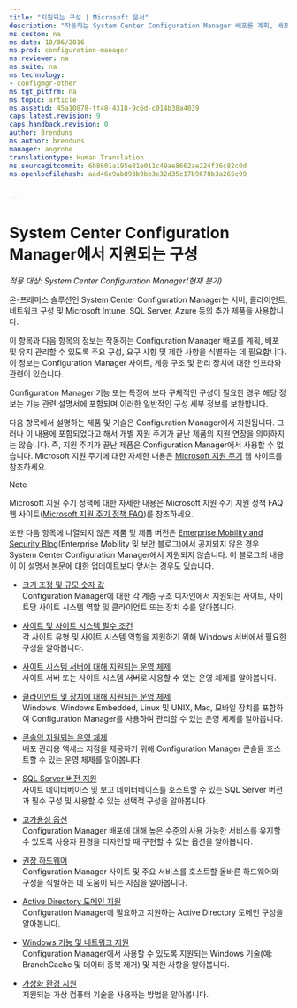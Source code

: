 ```yaml
---
title: "지원되는 구성 | Microsoft 문서"
description: "작동하는 System Center Configuration Manager 배포를 계획, 배포 및 유지 관리할 수 있도록 주요 구성 및 요구 사항을 식별합니다."
ms.custom: na
ms.date: 10/06/2016
ms.prod: configuration-manager
ms.reviewer: na
ms.suite: na
ms.technology:
- configmgr-other
ms.tgt_pltfrm: na
ms.topic: article
ms.assetid: 45a10878-ff48-4318-9c6d-c014b38a4039
caps.latest.revision: 9
caps.handback.revision: 0
author: Brenduns
ms.author: brenduns
manager: angrobe
translationtype: Human Translation
ms.sourcegitcommit: 6b8601a195e81e011c49ae8662ae224f36c82c0d
ms.openlocfilehash: aad46e9ab893b9bb3e32d35c17b9678b3a265c99


---
```

# <a name="supported-configurations-for-system-center-configuration-manager"></a>System Center Configuration Manager에서 지원되는 구성

*적용 대상: System Center Configuration Manager(현재 분기)*

온-프레미스 솔루션인 System Center Configuration Manager는 서버, 클라이언트, 네트워크 구성 및 Microsoft Intune, SQL Server, Azure 등의 추가 제품을 사용합니다.

이 항목과 다음 항목의 정보는 작동하는 Configuration Manager 배포를 계획, 배포 및 유지 관리할 수 있도록 주요 구성, 요구 사항 및 제한 사항을 식별하는 데 필요합니다.  이 정보는 Configuration Manager 사이트, 계층 구조 및 관리 장치에 대한 인프라와 관련이 있습니다.

Configuration Manager 기능 또는 특징에 보다 구체적인 구성이 필요한 경우 해당 정보는 기능 관련 설명서에 포함되며 이러한 일반적인 구성 세부 정보를 보완합니다.  

 다음 항목에서 설명하는 제품 및 기술은 Configuration Manager에서 지원됩니다. 그러나 이 내용에 포함되었다고 해서 개별 지원 주기가 끝난 제품의 지원 연장을 의미하지는 않습니다. 즉, 지원 주기가 끝난 제품은 Configuration Manager에서 사용할 수 없습니다. Microsoft 지원 주기에 대한 자세한 내용은 [Microsoft 지원 주기](http://go.microsoft.com/fwlink/p/?LinkId=208270) 웹 사이트를 참조하세요.  

> [!NOTE]  
>  Microsoft 지원 주기 정책에 대한 자세한 내용은 Microsoft 지원 주기 지원 정책 FAQ 웹 사이트([Microsoft 지원 주기 정책 FAQ](http://go.microsoft.com/fwlink/p/?LinkId=31976))를 참조하세요.  

 또한 다음 항목에 나열되지 않은 제품 및 제품 버전은 [Enterprise Mobility and Security Blog](https://blogs.technet.microsoft.com/enterprisemobility/)(Enterprise Mobility 및 보안 블로그)에서 공지되지 않은 경우 System Center Configuration Manager에서 지원되지 않습니다.  이 블로그의 내용이 이 설명서 본문에 대한 업데이트보다 앞서는 경우도 있습니다.


-  [크기 조정 및 규모 숫자 값](../../../core/plan-design/configs/size-and-scale-numbers.md)  
Configuration Manager에 대한 각 계층 구조 디자인에서 지원되는 사이트, 사이트당 사이트 시스템 역할 및 클라이언트 또는 장치 수를 알아봅니다.

-  [사이트 및 사이트 시스템 필수 조건](../../../core/plan-design/configs/site-and-site-system-prerequisites.md)  
각 사이트 유형 및 사이트 시스템 역할을 지원하기 위해 Windows 서버에서 필요한 구성을 알아봅니다.

-  [사이트 시스템 서버에 대해 지원되는 운영 체제](../../../core/plan-design/configs/supported-operating-systems-for-site-system-servers.md)  
사이트 서버 또는 사이트 시스템 서버로 사용할 수 있는 운영 체제를 알아봅니다.

-  [클라이언트 및 장치에 대해 지원되는 운영 체제](../../../core/plan-design/configs/supported-operating-systems-for-clients-and-devices.md)  
Windows, Windows Embedded, Linux 및 UNIX, Mac, 모바일 장치를 포함하여 Configuration Manager를 사용하여 관리할 수 있는 운영 체제를 알아봅니다.

-  [콘솔의 지원되는 운영 체제](../../../core/plan-design/configs/supported-operating-systems-consoles.md)  
배포 관리용 액세스 지점을 제공하기 위해 Configuration Manager 콘솔을 호스트할 수 있는 운영 체제를 알아봅니다.  

-  [SQL Server 버전 지원](../../../core/plan-design/configs/support-for-sql-server-versions.md)  
사이트 데이터베이스 및 보고 데이터베이스를 호스트할 수 있는 SQL Server 버전과 필수 구성 및 사용할 수 있는 선택적 구성을 알아봅니다.

-  [고가용성 옵션](../../../protect/understand/high-availability-options.md)  
Configuration Manager 배포에 대해 높은 수준의 사용 가능한 서비스를 유지할 수 있도록 사용자 환경을 디자인할 때 구현할 수 있는 옵션을 알아봅니다.

-  [권장 하드웨어](../../../core/plan-design/configs/recommended-hardware.md)  
Configuration Manager 사이트 및 주요 서비스를 호스트할 올바른 하드웨어와 구성을 식별하는 데 도움이 되는 지침을 알아봅니다.

-  [Active Directory 도메인 지원](../../../core/plan-design/configs/support-for-active-directory-domains.md)  
Configuration Manager에 필요하고 지원하는 Active Directory 도메인 구성을 알아봅니다.

-  [Windows 기능 및 네트워크 지원](../../../core/plan-design/configs/support-for-windows-features-and-networks.md)  
Configuration Manager에서 사용할 수 있도록 지원되는 Windows 기술(예: BranchCache 및 데이터 중복 제거) 및 제한 사항을 알아봅니다.

-  [가상화 환경 지원](../../../core/plan-design/configs/support-for-virtualization-environments.md)  
지원되는 가상 컴퓨터 기술을 사용하는 방법을 알아봅니다.



<!--HONumber=Jan17_HO1-->


